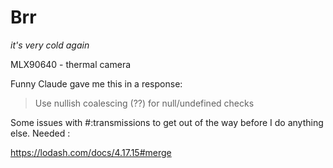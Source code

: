 # Brr

*it's very cold again*

MLX90640 - thermal camera

Funny Claude gave me this in a response:
> Use nullish coalescing (??) for null/undefined checks

Some issues with #:transmissions to get out of the way before I do anything else.
Needed :

https://lodash.com/docs/4.17.15#merge
